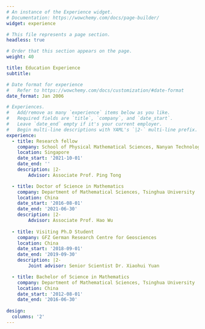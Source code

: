 ```yaml
---
# An instance of the Experience widget.
# Documentation: https://wowchemy.com/docs/page-builder/
widget: experience

# This file represents a page section.
headless: true

# Order that this section appears on the page.
weight: 40

title: Education Experience
subtitle:

# Date format for experience
#   Refer to https://wowchemy.com/docs/customization/#date-format
date_format: Jan 2006

# Experiences.
#   Add/remove as many `experience` items below as you like.
#   Required fields are `title`, `company`, and `date_start`.
#   Leave `date_end` empty if it's your current employer.
#   Begin multi-line descriptions with YAML's `|2-` multi-line prefix.
experience:
  - title: Research fellow
    company: School of Physical Mathematical Sciences, Nanyan Technological University
    location: Singapore
    date_start: '2021-10-01'
    date_end: ''
    description: |2-
        Advisor: Associate Prof. Ping Tong

  - title: Doctor of Science in Mathematics
    company: Department of Mathematical Sciences, Tsinghua University
    location: China
    date_start: '2016-08-01'
    date_end: '2021-06-30'
    description: |2-
        Advisor: Associate Prof. Hao Wu
  
  - title: Visiting Ph.D Student
    company: GFZ German Research Centre for Geosciences
    location: China
    date_start: '2018-09-01'
    date_end: '2019-09-30'
    description: |2-
        Joint advisor: Senior Scientist Dr. Xiaohui Yuan

  - title: Bachelor of Science in Mathematics
    company: Department of Mathematical Sciences, Tsinghua University
    location: China
    date_start: '2012-08-01'
    date_end: '2016-06-30'
        
design:
  columns: '2'
---
```

